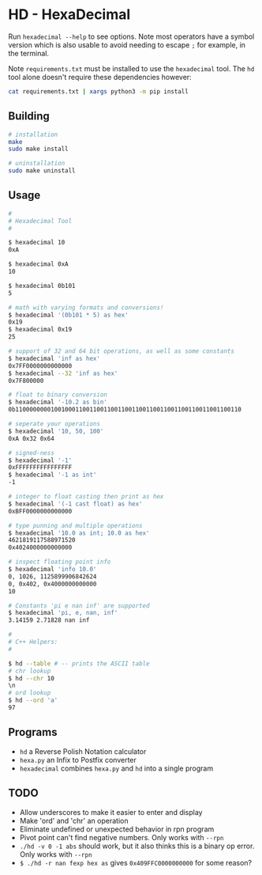 # HD - HexaDecimal
Run `hexadecimal --help` to see options. Note most operators have a symbol version which is also usable to avoid needing to escape `;` for example, in the terminal.

Note `requirements.txt` must be installed to use the `hexadecimal` tool. The `hd` tool alone doesn't require these dependencies however:
```bash
cat requirements.txt | xargs python3 -m pip install
```

## Building
```bash
# installation
make
sudo make install

# uninstallation
sudo make uninstall
```

## Usage
```bash
#
# Hexadecimal Tool
#

$ hexadecimal 10
0xA

$ hexadecimal 0xA
10

$ hexadecimal 0b101
5

# math with varying formats and conversions!
$ hexadecimal '(0b101 * 5) as hex'
0x19
$ hexadecimal 0x19
25

# support of 32 and 64 bit operations, as well as some constants
$ hexadecimal 'inf as hex'
0x7FF0000000000000
$ hexadecimal --32 'inf as hex'
0x7F800000

# float to binary conversion
$ hexadecimal '-10.2 as bin'
0b1100000000100100011001100110011001100110011001100110011001100110

# seperate your operations
$ hexadecimal '10, 50, 100'
0xA 0x32 0x64

# signed-ness
$ hexadecimal '-1'
0xFFFFFFFFFFFFFFFF
$ hexadecimal '-1 as int'
-1

# integer to float casting then print as hex
$ hexadecimal '(-1 cast float) as hex'
0xBFF0000000000000

# type punning and multiple operations
$ hexadecimal '10.0 as int; 10.0 as hex'
4621819117588971520
0x4024000000000000

# inspect floating point info
$ hexadecimal 'info 10.0'
0, 1026, 1125899906842624
0, 0x402, 0x4000000000000
10

# Constants 'pi e nan inf' are supported
$ hexadecimal 'pi, e, nan, inf'
3.14159 2.71828 nan inf

#
# C++ Helpers:
#

$ hd --table # -- prints the ASCII table
# chr lookup
$ hd --chr 10
\n
# ord lookup
$ hd --ord 'a'
97
```

## Programs
* `hd` a Reverse Polish Notation calculator
* `hexa.py` an Infix to Postfix converter
* `hexadecimal` combines `hexa.py` and `hd` into a single program

## TODO
* Allow underscores to make it easier to enter and display
* Make 'ord' and 'chr' an operation
* Eliminate undefined or unexpected behavior in rpn program
* Pivot point can't find negative numbers. Only works with `--rpn`
* `./hd -v 0 -1 abs` should work, but it also thinks this is a binary op error. Only works with `--rpn`
* `$ ./hd -r nan fexp hex as` gives `0x409FFC0000000000` for some reason?
